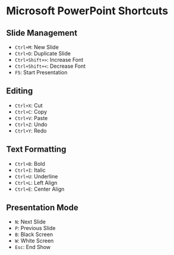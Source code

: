 # Microsoft PowerPoint Shortcuts

## Slide Management
- `Ctrl+M`: New Slide
- `Ctrl+D`: Duplicate Slide
- `Ctrl+Shift+>`: Increase Font
- `Ctrl+Shift+<`: Decrease Font
- `F5`: Start Presentation

## Editing
- `Ctrl+X`: Cut
- `Ctrl+C`: Copy
- `Ctrl+V`: Paste
- `Ctrl+Z`: Undo
- `Ctrl+Y`: Redo

## Text Formatting
- `Ctrl+B`: Bold
- `Ctrl+I`: Italic
- `Ctrl+U`: Underline
- `Ctrl+L`: Left Align
- `Ctrl+E`: Center Align

## Presentation Mode
- `N`: Next Slide
- `P`: Previous Slide
- `B`: Black Screen
- `W`: White Screen
- `Esc`: End Show
